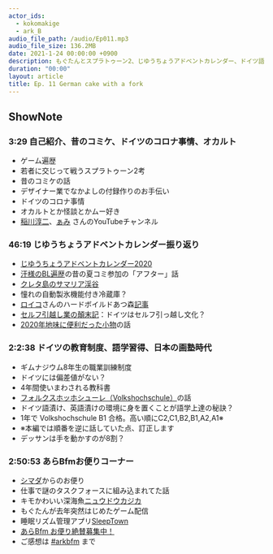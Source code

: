 ```yaml
---
actor_ids:
  - kokomakige
  - ark_B
audio_file_path: /audio/Ep011.mp3
audio_file_size: 136.2MB
date: 2021-1-24 00:00:00 +0900
description: もぐたんとスプラトゥーン2、じゆうちょうアドベントカレンダー、ドイツ語習得などについて話しました。
duration: "00:00"
layout: article
title: Ep. 11 German cake with a fork
---
```


## ShowNote

### 3:29 自己紹介、昔のコミケ、ドイツのコロナ事情、オカルト

* ゲーム遍歴
* 若者に交じって戦うスプラトゥーン2考
* 昔のコミケの話
* デザイナー業でなかよしの付録作りのお手伝い
* ドイツのコロナ事情
* オカルトとか怪談とかムー好き
* [稲川淳二](https://www.youtube.com/channel/UCwBwI0hGtHAp-ZPT_dR1_DA)、[ぁみ](https://www.youtube.com/user/kaidanamigo) さんのYouTubeチャンネル
    

### 46:19 じゆうちょうアドベントカレンダー振り返り

* [じゆうちょうアドベントカレンダー2020](https://adventar.org/calendars/5028)
* [汗様のBL遍歴](https://note.com/ase_sama/n/n1c8abda8b8c6)の昔の夏コミ参加の「アフター」話
* [クレタ島のサマリア渓谷](https://ja.wikipedia.org/wiki/%E3%82%B5%E3%83%9E%E3%83%AA%E3%82%A2%E5%B3%A1%E8%B0%B7)
* 憧れの自動製氷機能付き冷蔵庫？
* [ロイコ](https://twitter.com/Leukosaphir)さんのハードボイルドあつ森[記事](https://infinite-projects.blogspot.com/2020/12/blog-post.html)
* [セルフ引越し業の顛末記](https://15yukit.hatenablog.com/entry/2020/12/21/171900)：ドイツはセルフ引っ越し文化？
* [2020年地味に便利だった小物](https://link.medium.com/sFoaEoOXmcb)の話
    

### 2:2:38 ドイツの教育制度、語学習得、日本の画塾時代

* ギムナジウム8年生の職業訓練制度
* ドイツには偏差値がない？
* 4年間使いまわされる教科書
* [フォルクスホッホシューレ（Volkshochschule）](https://ja.wikipedia.org/wiki/VHS_(%E3%83%89%E3%82%A4%E3%83%84%E8%AA%9E))の話
* ドイツ語漬け、英語漬けの環境に身を置くことが語学上達の秘訣？
* 1年で Volkshochschule B1 合格。高い順にC2,C1,B2,B1,A2,A1※
* ※本編では順番を逆に話していた点、訂正します
* デッサンは手を動かすのが8割？
    

### 2:50:53 あらBfmお便りコーナー

* [シマダ](https://twitter.com/_buumm)からのお便り
* 仕事で謎のタスクフォースに組み込まれてた話
* キモかわいい深海魚[ニュウドウカジカ](https://ja.wikipedia.org/wiki/%E3%82%A6%E3%83%A9%E3%83%8A%E3%82%A4%E3%82%AB%E3%82%B8%E3%82%AB%E7%A7%91)
* もぐたんが去年突然はじめたゲーム配信
* 睡眠リズム管理アプリ[SleepTown](https://sleeptown.seekrtech.com/)
* [あらBfm お便り絶賛募集中！](https://twitter.com/arkbfm/status/1341090549177012225?s=20)
* ご感想は [#arkbfm](https://paper.dropbox.com/?q=%23arkbfm) まで
